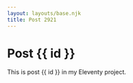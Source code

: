 ```yaml
---
layout: layouts/base.njk
title: Post 2921
---
```


# Post {{ id }}

This is post {{ id }} in my Eleventy project.
